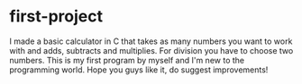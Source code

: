 # first-project
I made a basic calculator in C that takes as many numbers you want to work with and adds, subtracts and multiplies. For division you have to choose two numbers. This is my first program by myself and I'm new to the programming world. Hope you guys like it, do suggest improvements! 
